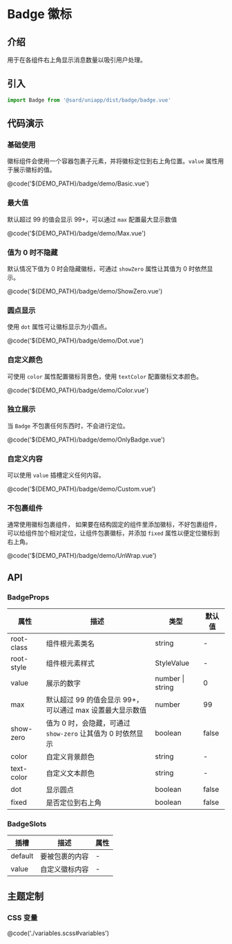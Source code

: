 # Badge 徽标

## 介绍

用于在各组件右上角显示消息数量以吸引用户处理。

## 引入

```ts
import Badge from '@sard/uniapp/dist/badge/badge.vue'
```

## 代码演示

### 基础使用

徽标组件会使用一个容器包裹子元素，并将徽标定位到右上角位置。`value` 属性用于展示徽标的值。

@code('${DEMO_PATH}/badge/demo/Basic.vue')

### 最大值

默认超过 99 的值会显示 99+，可以通过 `max` 配置最大显示数值

@code('${DEMO_PATH}/badge/demo/Max.vue')

### 值为 0 时不隐藏

默认情况下值为 0 时会隐藏徽标，可通过 `showZero` 属性让其值为 0 时依然显示。

@code('${DEMO_PATH}/badge/demo/ShowZero.vue')

### 圆点显示

使用 `dot` 属性可让徽标显示为小圆点。

@code('${DEMO_PATH}/badge/demo/Dot.vue')

### 自定义颜色

可使用 `color` 属性配置徽标背景色，使用 `textColor` 配置徽标文本颜色。

@code('${DEMO_PATH}/badge/demo/Color.vue')

### 独立展示

当 `Badge` 不包裹任何东西时，不会进行定位。

@code('${DEMO_PATH}/badge/demo/OnlyBadge.vue')

### 自定义内容

可以使用 `value` 插槽定义任何内容。

@code('${DEMO_PATH}/badge/demo/Custom.vue')

### 不包裹组件

通常使用徽标包裹组件， 如果要在结构固定的组件里添加徽标，不好包裹组件，可以给组件加个相对定位，让组件包裹徽标，并添加 `fixed` 属性以便定位徽标到右上角。

@code('${DEMO_PATH}/badge/demo/UnWrap.vue')

## API

### BadgeProps

| 属性       | 描述                                                        | 类型             | 默认值 |
| ---------- | ----------------------------------------------------------- | ---------------- | ------ |
| root-class | 组件根元素类名                                              | string           | -      |
| root-style | 组件根元素样式                                              | StyleValue       | -      |
| value      | 展示的数字                                                  | number \| string | 0      |
| max        | 默认超过 99 的值会显示 99+，可以通过 max 设置最大显示数值   | number           | 99     |
| show-zero  | 值为 0 时，会隐藏，可通过 `show-zero` 让其值为 0 时依然显示 | boolean          | false  |
| color      | 自定义背景颜色                                              | string           | -      |
| text-color | 自定义文本颜色                                              | string           | -      |
| dot        | 显示圆点                                                    | boolean          | false  |
| fixed      | 是否定位到右上角                                            | boolean          | false  |

### BadgeSlots

| 插槽    | 描述           | 属性 |
| ------- | -------------- | ---- |
| default | 要被包裹的内容 | -    |
| value   | 自定义徽标内容 | -    |

## 主题定制

### CSS 变量

@code('./variables.scss#variables')
